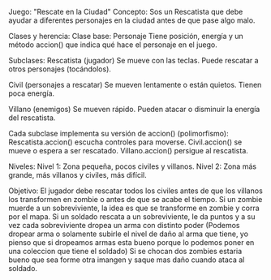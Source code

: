 Juego: "Rescate en la Ciudad"
Concepto:
Sos un Rescatista que debe ayudar a diferentes personajes en la ciudad antes de que pase algo malo.

Clases y herencia:
Clase base: Personaje
Tiene posición, energía y un método accion() que indica qué hace el personaje en el juego.

Subclases:
Rescatista (jugador)
Se mueve con las teclas.
Puede rescatar a otros personajes (tocándolos).

Civil (personajes a rescatar)
Se mueven lentamente o están quietos.
Tienen poca energía.

Villano (enemigos)
Se mueven rápido.
Pueden atacar o disminuir la energía del rescatista.

Cada subclase implementa su versión de accion() (polimorfismo):
Rescatista.accion() escucha controles para moverse.
Civil.accion() se mueve o espera a ser rescatado.
Villano.accion() persigue al rescatista.

Niveles:
Nivel 1: Zona pequeña, pocos civiles y villanos.
Nivel 2: Zona más grande, más villanos y civiles, más difícil.

Objetivo:
El jugador debe rescatar todos los civiles antes de que los villanos los transformen en zombie o antes de que se acabe el tiempo.
Si un zombie muerde a un sobreviviente, la idea es que se transforme en zombie y corra por el mapa.
Si un soldado rescata a un sobreviviente, le da puntos y a su vez cada sobreviviente dropea un arma con distinto poder (Podemos dropear arma o solamente subirle el nivel de daño al arma que tiene, yo pienso que si dropeamos armas esta bueno porque lo podemos poner en una coleccion que tiene el soldado)
Si se chocan dos zombies estaria bueno que sea forme otra imangen y saque mas daño cuando ataca al soldado.

